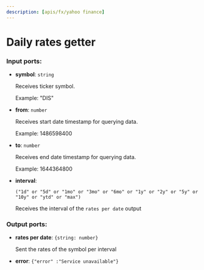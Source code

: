 ```yaml
---
description: [apis/fx/yahoo finance]
---
```


# Daily rates getter

### Input ports:

* __symbol__: ` string `

    Receives ticker symbol.
    
    Example:
    "DIS"


* __from__: ` number `

    Receives start date timestamp for querying data.
    
    Example:
    1486598400


* __to__: ` number `

    Receives end date timestamp for querying data.
    
    Example:
    1644364800


* __interval__: 
    ```
    ("1d" or "5d" or "1mo" or "3mo" or "6mo" or "1y" or "2y" or "5y" or "10y" or "ytd" or "max")
    ```

    Receives the interval of the `rates per date` output

### Output ports:

* __rates per date__: ` {string: number} `

    Sent the rates of the symbol per interval


* __error__: ` {"error" :"Service unavailable"} `

